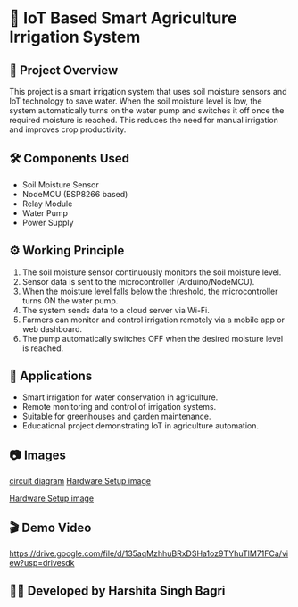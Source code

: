 
# 🌱 IoT Based Smart Agriculture Irrigation System

## 📘 Project Overview
This project is a smart irrigation system that uses soil moisture sensors and IoT technology to save water. When the soil moisture level is low, the system automatically turns on the water pump and switches it off once the required moisture is reached. This reduces the need for manual irrigation and improves crop productivity.

## 🛠️ Components Used
- Soil Moisture Sensor  
- NodeMCU (ESP8266 based)  
- Relay Module  
- Water Pump  
- Power Supply

## ⚙️ Working Principle
1. The soil moisture sensor continuously monitors the soil moisture level.  
2. Sensor data is sent to the microcontroller (Arduino/NodeMCU).  
3. When the moisture level falls below the threshold, the microcontroller turns ON the water pump.  
4. The system sends data to a cloud server via Wi-Fi.  
5. Farmers can monitor and control irrigation remotely via a mobile app or web dashboard.  
6. The pump automatically switches OFF when the desired moisture level is reached.

## 🧠 Applications
- Smart irrigation for water conservation in agriculture.  
- Remote monitoring and control of irrigation systems.  
- Suitable for greenhouses and garden maintenance.  
- Educational project demonstrating IoT in agriculture automation.

## 📷 Images
[circuit diagram](https://github.com/user-attachments/assets/ba9278ed-ed9a-4a38-a701-a716b3a28a7a)
[Hardware Setup image](https://github.com/user-attachments/assets/2c9c26f6-de38-4001-ad68-710b49b6fce3)

[Hardware Setup image](https://github.com/user-attachments/assets/67fb2ec8-536e-49a2-957d-b18719cd496c)

## 🎬 Demo Video
https://drive.google.com/file/d/135aqMzhhuBRxDSHa1oz9TYhuTlM71FCa/view?usp=drivesdk


## 🙋‍♀️ Developed by Harshita Singh Bagri
